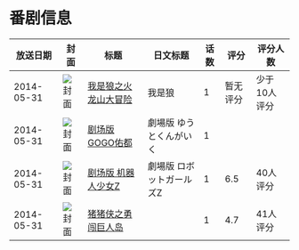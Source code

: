 # 番剧信息

|放送日期|封面|标题|日文标题|话数|评分|评分人数|
|---|---|---|---|---|---|---|
|2014-05-31|![封面](https://lain.bgm.tv/pic/cover/c/71/b9/90735_cYitu.jpg)|[我是狼之火龙山大冒险](https://bangumi.tv/subject/90735)|我是狼|1|暂无评分|少于10人评分|
|2014-05-31|![封面](https://lain.bgm.tv/pic/cover/c/f2/50/93716_7OVbc.jpg)|[剧场版 GOGO佑都](https://bangumi.tv/subject/93716)|劇場版 ゆうとくんがいく|1|||
|2014-05-31|![封面](https://lain.bgm.tv/pic/cover/c/aa/d9/100665_1xJi6.jpg)|[剧场版 机器人少女Z](https://bangumi.tv/subject/100665)|劇場版 ロボットガールズZ|1|6.5|40人评分|
|2014-05-31|![封面](https://lain.bgm.tv/pic/cover/c/2b/24/208065_IAaW8.jpg)|[猪猪侠之勇闯巨人岛](https://bangumi.tv/subject/208065)||1|4.7|41人评分|
